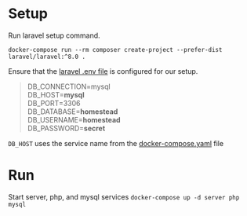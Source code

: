 # Setup
Run laravel setup command.

`docker-compose run --rm composer create-project --prefer-dist laravel/laravel:^8.0 .`

Ensure that the [laravel .env file](./src/.env) is configured for our setup.


> DB_CONNECTION=mysql <br/>
> DB_HOST=**mysql** <br/>
> DB_PORT=3306 <br/>
> DB_DATABASE=**homestead** <br/>
> DB_USERNAME=**homestead** <br/>
> DB_PASSWORD=**secret** <br/>

`DB_HOST` uses the service name from the [docker-compose.yaml](./docker-compose.yaml) file

# Run
Start server, php, and mysql services
`docker-compose up -d server php mysql`